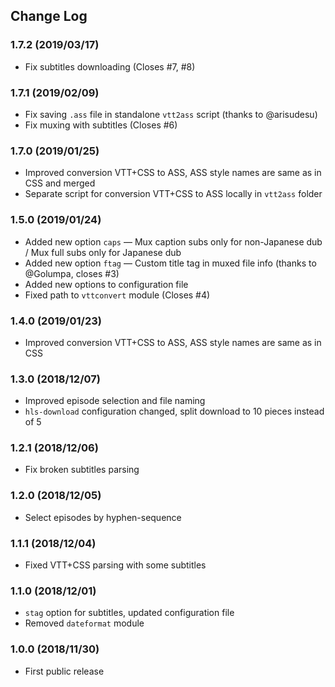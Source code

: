 ## Change Log

### 1.7.2 (2019/03/17)
- Fix subtitles downloading (Closes #7, #8)

### 1.7.1 (2019/02/09)
- Fix saving `.ass` file in standalone `vtt2ass` script (thanks to @arisudesu)
- Fix muxing with subtitles (Closes #6)

### 1.7.0 (2019/01/25)
- Improved conversion VTT+CSS to ASS, ASS style names are same as in CSS and merged
- Separate script for conversion VTT+CSS to ASS locally in `vtt2ass` folder

### 1.5.0 (2019/01/24)
- Added new option `caps` — Mux caption subs only for non-Japanese dub / Mux full subs only for Japanese dub
- Added new option `ftag` — Custom title tag in muxed file info (thanks to @Golumpa, closes #3)
- Added new options to configuration file
- Fixed path to `vttconvert` module (Closes #4)

### 1.4.0 (2019/01/23)
- Improved conversion VTT+CSS to ASS, ASS style names are same as in CSS

### 1.3.0 (2018/12/07)
- Improved episode selection and file naming
- `hls-download` configuration changed, split download to 10 pieces instead of 5

### 1.2.1 (2018/12/06)
- Fix broken subtitles parsing

### 1.2.0 (2018/12/05)
- Select episodes by hyphen-sequence

### 1.1.1 (2018/12/04)
- Fixed VTT+CSS parsing with some subtitles

### 1.1.0 (2018/12/01)
- `stag` option for subtitles, updated configuration file
- Removed `dateformat` module

### 1.0.0 (2018/11/30)
- First public release

